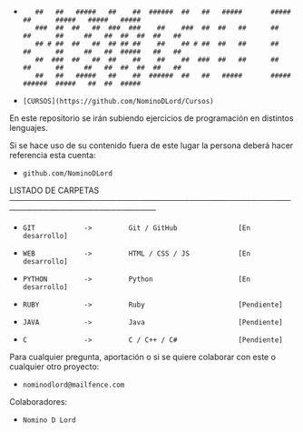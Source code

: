 -        ##   ##   #####   ##    ##  ######  ##   ##   #####       #####        ##      #####   #####   #####  
         ###  ##  ##   ##  ###  ###    ##    ###  ##  ##   ##      ##   ##      ##     ##   ##  ##  ##  ##   ##
         ## # ##  ##   ##  ## ## ##    ##    ## # ##  ##   ##      ##   ##      ##     ##   ##  #####   ##   ##
         ##  ###  ##   ##  ##    ##    ##    ##  ###  ##   ##      ##   ##      ##     ##   ##  ##  ##  ##   ##
         ##   ##   #####   ##    ##  ######  ##   ##   #####       #####        ######  #####   ##  ##  #####  

-     [CURSOS](https://github.com/NominoDLord/Cursos)
En este repositorio se irán subiendo ejercicios de programación en distintos lenguajes.

Si se hace uso de su contenido fuera de este lugar la persona deberá hacer referencia esta cuenta:
-     github.com/NominoDLord

LISTADO DE CARPETAS
────────────────────────────────────────────────────────────────────────────
-     GIT            ->         Git / GitHub               [En desarrollo]
-     WEB            ->         HTML / CSS / JS            [En desarrollo]
-     PYTHON         ->         Python                     [En desarrollo]
-     RUBY           ->         Ruby                       [Pendiente]
-     JAVA           ->         Java                       [Pendiente]
-     C              ->         C / C++ / C#               [Pendiente]


Para cualquier pregunta, aportación o si se quiere colaborar con este o cualquier otro proyecto:
-     nominodlord@mailfence.com

Colaboradores:
-     Nomino D Lord
